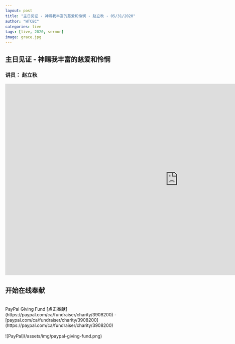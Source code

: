 ```yaml
---
layout: post
title: "主日见证 - 神赐我丰富的慈爱和怜悯 - 赵立秋 - 05/31/2020"
author: "WTCBC"
categories: live
tags: [live, 2020, sermon]
image: grace.jpg
---
```


## 主日见证 - 神赐我丰富的慈爱和怜悯

### 讲员： 赵立秋

<iframe src="https://www.facebook.com/plugins/post.php?href=https%3A%2F%2Fwww.facebook.com%2Fwestcbc%2Fvideos%2F2925630140897037%2F&show_text=true&width=552&appId=377664742243645&height=377" width="1100" height="608" style="border:none;overflow:hidden" scrolling="no" frameborder="0" allowTransparency="true" allow="encrypted-media"></iframe>

## 开始在线奉献
<br/>
PayPal Giving Fund [点击奉献](https://paypal.com/ca/fundraiser/charity/3908200) - [paypal.com/ca/fundraiser/charity/3908200](https://paypal.com/ca/fundraiser/charity/3908200)
<br/>
<br/>
![PayPal](/assets/img/paypal-giving-fund.png)
